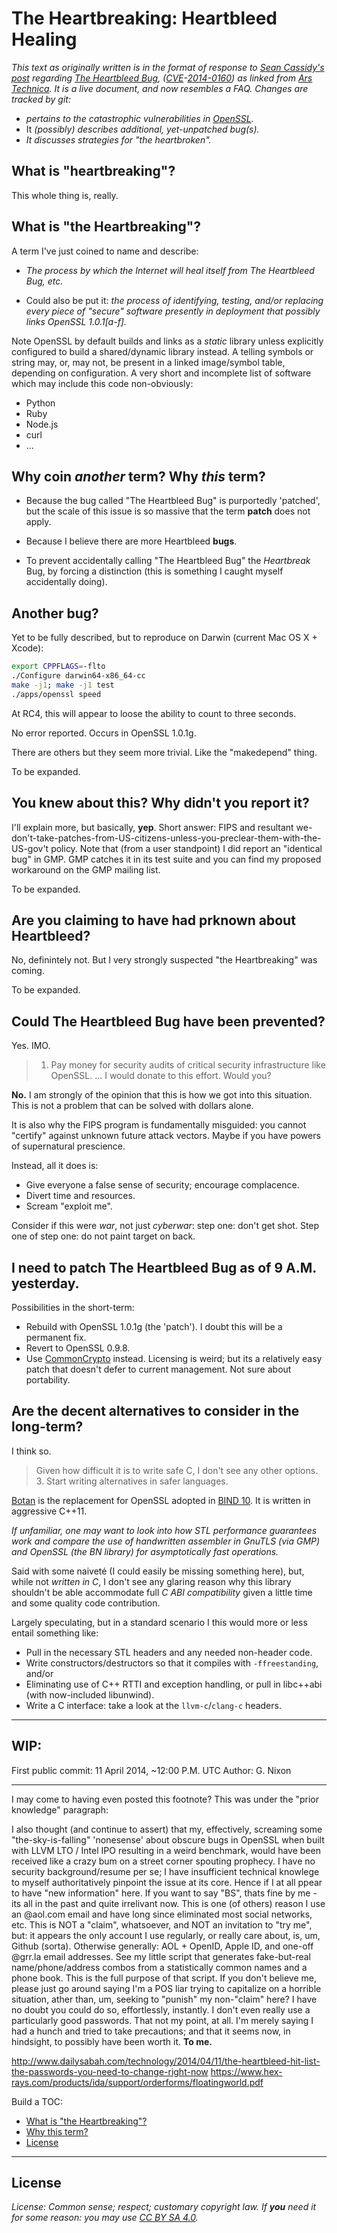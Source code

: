 # The Heartbreaking: Heartbleed Healing

_This text as originally written is in the format of response to [Sean Cassidy's post](http://blog.existentialize.com/diagnosis-of-the-openssl-heartbleed-bug.html) regarding [The Heartbleed Bug](http://heartbleed.com), ([CVE](http://cve.mitre.org)-[2014-0160](http://www.kb.cert.org/vuls/id/720951A)) as linked from [Ars Technica](http://arstechnica.com/security/2014/04/critical-crypto-bug-in-openssl-opens-two-thirds-of-the-web-to-eavesdropping).
It is a live document, and now resembles a FAQ. Changes are tracked by git:_

- _pertains to the catastrophic vulnerabilities in [OpenSSL](http://openssl.org)._
- It _(possibly) describes additional, yet-unpatched bug(s)._
- _It discusses strategies for "the heartbroken"._

## What is "heartbreaking"?

This whole thing is, really.

## What is "the Heartbreaking"?

A term I've just coined to name and describe:

- *The process by which the Internet will heal itself from The Heartbleed Bug, etc.*


- Could also be put it: *the process of identifying, testing, and/or replacing every piece of "secure" software presently in deployment that possibly links OpenSSL 1.0.1[a-f].*

Note OpenSSL by default builds and links as a *static* library unless explicitly configured to build a shared/dynamic library instead. A telling symbols or string may, or, may not, be present in a linked image/symbol table, depending on configuration. A very short and incomplete list of software which may include this code non-obviously:  

 - Python
 - Ruby
 - Node.js
 - curl
 - ...

## Why coin _another_ term? Why _this_ term?

- Because the bug called "The Heartbleed Bug" is purportedly 'patched', but
  the scale of this issue is so massive that the term **patch** does not apply.
- Because I believe there are more Heartbleed **bugs**.

- To prevent accidentally calling "The Heartbleed Bug" the _Heartbreak_ Bug, by forcing a distinction (this is something I caught myself accidentally doing).

## Another bug?
Yet to be fully described, but to reproduce on Darwin (current Mac OS X + Xcode):

```sh
export CPPFLAGS=-flto
./Configure darwin64-x86_64-cc
make -j1; make -j1 test
./apps/openssl speed
```

At RC4, this will appear to loose the ability to count to three seconds.

No error reported. Occurs in OpenSSL 1.0.1g.

There are others but they seem more trivial. Like the "makedepend" thing.

To be expanded.

## You knew about this? Why didn't you report it?

I'll explain more, but basically, **yep**. Short answer: FIPS and resultant we-don't-take-patches-from-US-citizens-unless-you-preclear-them-with-the-US-gov't policy. Note that (from a user standpoint) I did report an "identical bug" in GMP. GMP catches it in its test suite and you can find my proposed workaround on the GMP mailing list.

To be expanded.

## Are you claiming to have had prknown about Heartbleed?

No, definintely not. But I very strongly suspected "the Heartbreaking" was coming.

To be expanded.

## Could The Heartbleed Bug have been prevented?

Yes. IMO.

>1. Pay money for security audits of critical security infrastructure like OpenSSL. ... I would donate to this effort. Would you?

**No.** I am strongly of the opinion that this is how we got into this situation. This is not a problem that can be solved with dollars alone.

It is also why the FIPS program is fundamentally misguided: you cannot "certify" against unknown future attack vectors. Maybe if you have powers of supernatural prescience.

Instead, all it does is:
 - Give everyone a false sense of security; encourage complacence.
 - Divert time and resources.
 - Scream "exploit me".

Consider if this were _war_, not just _cyberwar_: step one: don't get shot. Step one of step one: do not paint target on back.

## I need to patch The Heartbleed Bug as of 9 A.M. yesterday.

Possibilities in the short-term:

- Rebuild with OpenSSL 1.0.1g (the 'patch'). I doubt this will be a permanent fix.
- Revert to OpenSSL 0.9.8.
- Use [CommonCrypto](http://www.opensource.apple.com/tarballs/CommonCrypto/CommonCrypto-60027.tar.gz) instead. Licensing is weird; but its a relatively easy patch that doesn't defer to current management. Not sure about portability.

## Are the decent alternatives to consider in the long-term?

I think so.

> Given how difficult it is to write safe C, I don't see any other options.  
> 3. Start writing alternatives in safer languages.

[Botan](http://botan.randombit.net) is the replacement for OpenSSL adopted in [BIND 10](http://bind10.isc.org). It is written in aggressive C++11.

_If unfamiliar, one may want to look into how STL performance guarantees work and compare the use of handwritten assembler in GnuTLS (via GMP) and OpenSSL (the BN library) for asymptotically fast operations._

Said with some naiveté (I could easily be missing something here), but, while not _written in C_, I don't see any glaring reason why this library shouldn't be able accommodate full *C ABI compatibility* given a little time and some quality code contribution.

Largely speculating, but in a standard scenario I this would more or less entail something like:

- Pull in the necessary STL headers and any needed non-header code.
- Write constructors/destructors so that it compiles with `-ffreestanding`, and/or
- Eliminating use of C++ RTTI and exception handling, or pull in libc++abi (with now-included libunwind).
- Write a C interface: take a look at the `llvm-c`/`clang-c` headers.


---

## WIP:

First public commit: 11 April 2014, ~12:00 P.M. UTC
Author: G. Nixon

---
I may come to having even posted this footnote?
This was under the "prior knowledge" paragraph:

 I also thought (and continue to assert) that my, effectively, screaming some "the-sky-is-falling" 'nonesense' about obscure bugs in OpenSSL when built with LLVM LTO / Intel IPO resulting in a weird benchmark, would have been received like a crazy bum on a street corner spouting prophecy. I have no security background/resume per se; I have insufficient technical knowlege to myself authoritatively pinpoint the issue at its core. Hence if I at all ppear to have "new information" here. If you want to say "BS", thats fine by me - its all in the past and quite irrelivant now. This is one (of others) reason I use an @aol.com email and have long since eliminated most social networks, etc. This is NOT a "claim", whatsoever, and NOT an invitation to "try me", but: it appears the only account I use regularly, or really care about, is, um, Github (sorta). Otherwise generally: AOL + OpenID, Apple ID, and one-off @grr.la email addresses. See my little script that generates fake-but-real name/phone/address combos from a statistically common names and a phone book. This is the full purpose of that script. If you don't believe me, please just go around saying I'm a POS liar trying to capitalize on a horrible situation, ather than, um, seeking to "punish" my non-"claim" here? I have no doubt you could do so, effortlessly, instantly. I don't even really use a particularly good passwords. That not my point, at all. I'm merely saying I had a hunch and tried to take precautions; and that it seems now, in hindsight, to possibly have been worth it. __To me.__

http://www.dailysabah.com/technology/2014/04/11/the-heartbleed-hit-list-the-passwords-you-need-to-change-right-now
https://www.hex-rays.com/products/ida/support/orderforms/floatingworld.pdf

Build a TOC:
* [What is "the Heartbreaking"?](#the-heartbreaking)
* [Why this term?](#bar)
* [License](#options)

---

## License
_License: Common sense; respect; customary copyright law._
_If **you** need it for some reason: you may use [CC BY SA 4.0]( http://creativecommons.org/licenses/by/4.0)._  